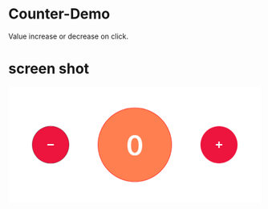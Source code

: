 # Counter-Demo
Value increase or decrease on click.
<h1>screen shot</h1>
<img src="ss/counter.png" alt="counter"/>
